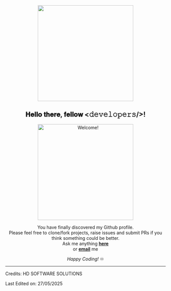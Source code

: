 <div align="center">
<img src="https://harolperiodico.github.io/web-HD-SOFTWARE-SOLUTIONS/img/logo_HD.png" width="300px">

<h2> 𝐇𝐞𝐥𝐥𝐨 𝐭𝐡𝐞𝐫𝐞, 𝐟𝐞𝐥𝐥𝐨𝐰 <𝚍𝚎𝚟𝚎𝚕𝚘𝚙𝚎𝚛𝚜/>!</h2>
  
</div>

<div align="center" width="50">

<img src="https://harolperiodico.github.io/web-HD-SOFTWARE-SOLUTIONS/img/gif.welcome.gif" alt="Welcome!" width="300"/>

</div>

<div align="center">

You have finally discovered my Github profile. <br>
Please feel free to clone/fork projects, raise issues and submit PRs if you think something could be better. <br>
Ask me anything <a href="https://harolperiodico.github.io/web-HD-SOFTWARE-SOLUTIONS/"><b>here</b></a><br>
or <a href="haroldiazmelendez@gmail.com"><b>email</b></a> me

<i>Happy Coding!</i> ♾️

</div>

<!-- [🇱​🇮​🇳​🇰​🇪​🇩​🇮​🇳​](https://www.linkedin.com/in/) ● [🇮​🇳​🇸​🇹​🇦​🇬​🇷​🇦​🇲​](https://www.instagram.com/pastryland2021/) ● [🇫​🇦​🇨​🇪​🇧​🇴​🇴​🇰​](https://www.facebook.com/search/top?q=pastryland%20by%20lina%20d%C3%ADaz) ● [WHATSAPP​](https://wa.me/573167543109) -->

<!--
**ABSphreak/ABSphreak** is a ✨ _special_ ✨ repository because its `README.md` (this file) appears on your GitHub profile.

Here are some ideas to get you started:

- 🔭 I’m currently working on ...
- 🌱 I’m currently learning ...
- 👯 I’m looking to collaborate on ...
- 🤔 I’m looking for help with ...
- 💬 Ask me about ...
- 📫 How to reach me: ...
- 😄 Pronouns: ...
- ⚡ Fun fact: ...
-->

-----
Credits: HD SOFTWARE SOLUTIONS

Last Edited on: 27/05/2025

